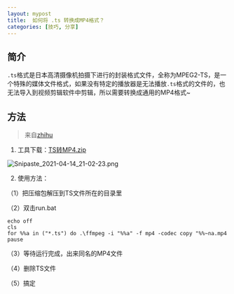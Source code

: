 ```yaml
---
layout: mypost
title: 	如何将 .ts 转换成MP4格式？
categories: [技巧, 分享]
---
```

## 简介
`.ts`格式是日本高清摄像机拍摄下进行的封装格式文件，全称为MPEG2-TS，是一个特殊的媒体文件格式，如果没有特定的播放器是无法播放`.ts`格式的文件的，也无法导入到视频剪辑软件中剪辑，所以需要转换成通用的MP4格式~
<!--more-->
## 方法
> 来自[zhihu](https://www.zhihu.com/question/68727244)

1. 工具下载：[TS转MP4.zip](https:\\www.qinyuanyang.com\zb_users\upload\2021\03\202103101615364653111662.zip)

![Snipaste_2021-04-14_21-02-23.png](https://i.loli.net/2021/04/14/qJiNBanZKwvHcOG.png#vwid=797&vhei=294)

2. 使用方法：

 （1）把压缩包解压到TS文件所在的目录里

 （2）双击run.bat
  ```
  echo off
  cls
  for %%a in ("*.ts") do .\ffmpeg -i "%%a" -f mp4 -codec copy "%%~na.mp4
  pause
  ```

 （3）等待运行完成，出来同名的MP4文件

 （4）删除TS文件

 （5）搞定
